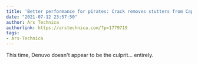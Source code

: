 ```yaml
---
title: 'Better performance for pirates: Crack removes stutters from Capcom PC game'
date: "2021-07-12 23:57:50"
author: Ars Technica
authorlink: https://arstechnica.com/?p=1779719
tags:
- Ars-Technica
---
```

This time, Denuvo doesn't appear to be the culprit... entirely.